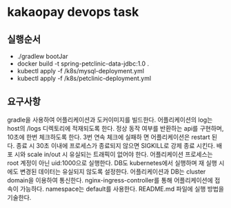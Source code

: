 # kakaopay devops task
## 실행순서
- ./gradlew bootJar
- docker build -t spring-petclinic-data-jdbc:1.0 .
- kubectl apply -f /k8s/mysql-deployment.yml
- kubectl apply -f /k8s/petclinic-deployment.yml


## 요구사항
gradle을 사용하여 어플리케이션과 도커이미지를 빌드한다.
어플리케이션의 log는 host의 /logs 디렉토리에 적재되도록 한다.
정상 동작 여부를 반환하는 api를 구현하며, 10초에 한번 체크하도록 한다. 3번 연속 체크에 실패하 면 어플리케이션은 restart 된다.
종료 시 30초 이내에 프로세스가 종료되지 않으면 SIGKILL로 강제 종료 시킨다.
배포 시와 scale in/out 시 유실되는 트래픽이 없어야 한다.
어플리케이션 프로세스는 root 계정이 아닌 uid:1000으로 실행한다.
DB도 kubernetes에서 실행하며 재 실행 시에도 변경된 데이터는 유실되지 않도록 설정한다. 어플리케이션과 DB는 cluster domain을 이용하여 통신한다.
nginx-ingress-controller를 통해 어플리케이션에 접속이 가능하다.
namespace는 default를 사용한다.
README.md 파일에 실행 방법을 기술한다.
